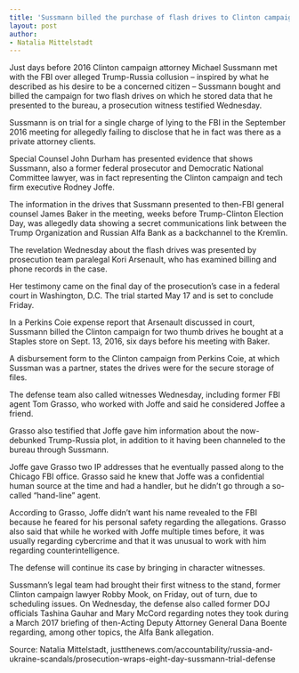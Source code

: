 ```yaml
---
title: 'Sussmann billed the purchase of flash drives to Clinton campaign days before giving them to FBI'
layout: post
author:
- Natalia Mittelstadt
---
```


Just days before 2016 Clinton campaign attorney Michael Sussmann met with the FBI over alleged Trump-Russia collusion – inspired by what he described as his desire to be a concerned citizen – Sussmann bought and billed the campaign for two flash drives on which he stored data that he presented to the bureau, a prosecution witness testified Wednesday.

Sussmann is on trial for a single charge of lying to the FBI in the September 2016 meeting for allegedly failing to disclose that he in fact was there as a private attorney clients.

Special Counsel John Durham has presented evidence that shows Sussmann, also a former federal prosecutor and Democratic National Committee lawyer, was in fact representing the Clinton campaign and tech firm executive Rodney Joffe.

The information in the drives that Sussmann presented to then-FBI general counsel James Baker in the meeting, weeks before Trump-Clinton Election Day, was allegedly data showing a secret communications link between the Trump Organization and Russian Alfa Bank as a backchannel to the Kremlin.

The revelation Wednesday about the flash drives was presented by prosecution team paralegal Kori Arsenault, who has examined billing and phone records in the case.

Her testimony came on the final day of the prosecution’s case in a federal court in Washington, D.C. The trial started May 17 and is set to conclude Friday.

In a Perkins Coie expense report that Arsenault discussed in court, Sussmann billed the Clinton campaign for two thumb drives he bought at a Staples store on Sept. 13, 2016, six days before his meeting with Baker.

A disbursement form to the Clinton campaign from Perkins Coie, at which Sussman was a partner, states the drives were for the secure storage of files.

The defense team also called witnesses Wednesday, including former FBI agent Tom Grasso, who worked with Joffe and said he considered Joffee a friend.

Grasso also testified that Joffe gave him information about the now-debunked Trump-Russia plot, in addition to it having been channeled to the bureau through Sussmann.

Joffe gave Grasso two IP addresses that he eventually passed along to the Chicago FBI office. Grasso said he knew that Joffe was a confidential human source at the time and had a handler, but he didn’t go through a so-called “hand-line” agent.

According to Grasso, Joffe didn’t want his name revealed to the FBI because he feared for his personal safety regarding the allegations. Grasso also said that while he worked with Joffe multiple times before, it was usually regarding cybercrime and that it was unusual to work with him regarding counterintelligence.

The defense will continue its case by bringing in character witnesses.

Sussmann’s legal team had brought their first witness to the stand, former Clinton campaign lawyer Robby Mook, on Friday, out of turn, due to scheduling issues. On Wednesday, the defense also called former DOJ officials Tashina Gauhar and Mary McCord regarding notes they took during a March 2017 briefing of then-Acting Deputy Attorney General Dana Boente regarding, among other topics, the Alfa Bank allegation.

Source: Natalia Mittelstadt, justthenews.com/accountability/russia-and-ukraine-scandals/prosecution-wraps-eight-day-sussmann-trial-defense
